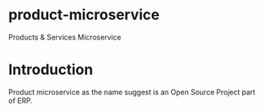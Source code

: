 # product-microservice
Products &amp; Services Microservice

# Introduction
Product microservice as the name suggest is an Open Source Project part of ERP.
